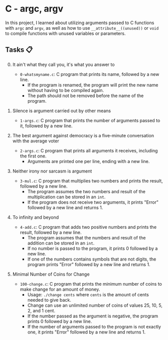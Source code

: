 # C - argc, argv

In this project, I learned about utilizing arguments passed to C functions with `argc` and `argv`, as well as how to use `__attribute__((unused))` or `void` to compile functions with unused variables or parameters.

## Tasks 📋

0. It ain't what they call you, it's what you answer to

   - `0-whatsmyname.c`: C program that prints its name, followed by a new line.
     - If the program is renamed, the program will print the new name without having to be compiled again.
     - The path should not be removed before the name of the program.

1. Silence is argument carried out by other means

   - `1-args.c`: C program that prints the number of arguments passed to it, followed by a new line.

2. The best argument against democracy is a five-minute conversation with the average voter

   - `2-args.c`: C program that prints all arguments it receives, including the first one.
     - Arguments are printed one per line, ending with a new line.

3. Neither irony nor sarcasm is argument

   - `3-mul.c`: C program that multiplies two numbers and prints the result, followed by a new line.
     - The program assumes the two numbers and result of the multiplication can be stored in an `int`.
     - If the program does not receive two arguments, it prints "Error" followed by a new line and returns 1.

4. To infinity and beyond

   - `4-add.c`: C program that adds two positive numbers and prints the result, followed by a new line.
     - The program assumes that the numbers and result of the addition can be stored in an `int`.
     - If no number is passed to the program, it prints 0 followed by a new line.
     - If one of the numbers contains symbols that are not digits, the program prints "Error" followed by a new line and returns 1.

5. Minimal Number of Coins for Change

   - `100-change.c`: C program that prints the minimum number of coins to make change for an amount of money.
     - Usage: `./change cents` where `cents` is the amount of cents needed to give back.
     - Change can use an unlimited number of coins of values 25, 10, 5, 2, and 1 cent.
     - If the number passed as the argument is negative, the program prints 0 followed by a new line.
     - If the number of arguments passed to the program is not exactly one, it prints "Error" followed by a new line and returns 1.

